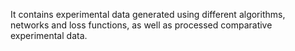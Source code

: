 It contains experimental data generated using different algorithms, networks and loss functions, as well as processed comparative experimental data.
